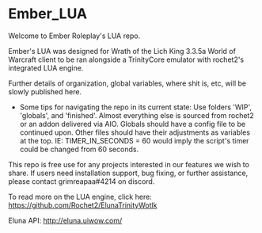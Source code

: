 # Ember_LUA
Welcome to Ember Roleplay's LUA repo. 

Ember's LUA was designed for Wrath of the Lich King 3.3.5a World of Warcraft client to be ran alongside a TrinityCore emulator with rochet2's integrated LUA engine.

Further details of organization, global variables, where shit is, etc, will be slowly published here.
- Some tips for navigating the repo in its current state:
Use folders 'WIP', 'globals', and 'finished'. Almost everything else is sourced from rochet2 or an addon delivered via AIO.
Globals should have a config file to be continued upon. Other files should have their adjustments as variables at the top. IE: TIMER_IN_SECONDS = 60 would imply the script's timer could be changed from 60 seconds.

This repo is free use for any projects interested in our features we wish to share. If users need installation support, bug fixing, or further assistance, please contact grimreapaa#4214 on discord.

To read more on the LUA engine, click here:
https://github.com/Rochet2/ElunaTrinityWotlk

Eluna API:
http://eluna.uiwow.com/
